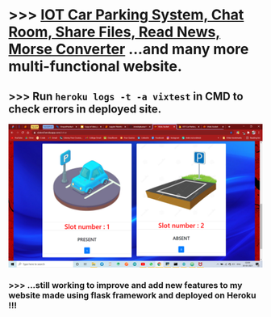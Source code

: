 # >>> [IOT Car Parking System, Chat Room, Share Files, Read News, Morse Converter](https://vixtest.herokuapp.com/iotcar) ...and many more multi-functional website.

## >>> Run `heroku logs -t -a vixtest` in CMD to check errors in deployed site.

[![image](screenshot.png)](https://vixtest.herokuapp.com/iotcar)

### >>> ...still working to improve and add new features to my website made using flask framework and deployed on Heroku !!!
